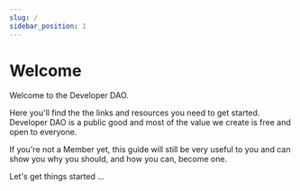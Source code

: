 ```yaml
---
slug: /
sidebar_position: 1
---
```


# Welcome

Welcome to the Developer DAO.

Here you'll find the the links and resources you need to get started. Developer DAO is a public good and most of the value we create is free and open to everyone.

If you're not a Member yet, this guide will still be very useful to you and can show you why you should, and how you can, become one.

Let's get things started ...
